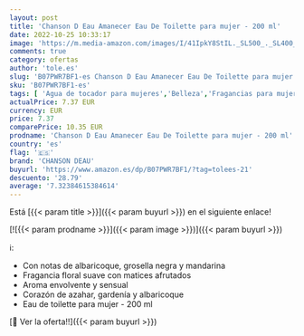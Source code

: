 ```yaml
---
layout: post
title: 'Chanson D Eau Amanecer Eau De Toilette para mujer - 200 ml'
date: 2022-10-25 10:33:17
image: 'https://m.media-amazon.com/images/I/41IpkY8StIL._SL500_._SL400_.jpg'
comments: true
category: ofertas
author: 'tole.es'
slug: 'B07PWR7BF1-es Chanson D Eau Amanecer Eau De Toilette para mujer - 200 ml'
sku: 'B07PWR7BF1-es'
tags: [ 'Agua de tocador para mujeres','Belleza','Fragancias para mujeres','Perfumes y fragancias','chanson deau','de','eau','toilette','🇪🇸', ]
actualPrice: 7.37 EUR
currency: EUR
price: 7.37
comparePrice: 10.35 EUR
prodname: 'Chanson D Eau Amanecer Eau De Toilette para mujer - 200 ml'
country: 'es'
flag: '🇪🇸'
brand: 'CHANSON DEAU'
buyurl: 'https://www.amazon.es/dp/B07PWR7BF1/?tag=tolees-21'
descuento: '28.79'
average: '7.32384615384614'
---
```


Está [{{< param title >}}]({{< param buyurl >}}) en el siguiente enlace!

[![{{< param prodname >}}]({{< param image >}})]({{< param buyurl >}})

ℹ️:

- Con notas de albaricoque, grosella negra y mandarina
- Fragancia floral suave con matices afrutados
- Aroma envolvente y sensual
- Corazón de azahar, gardenía y albaricoque
- Eau de toilette para mujer - 200 ml

[🛒 Ver la oferta!!]({{< param buyurl >}})
